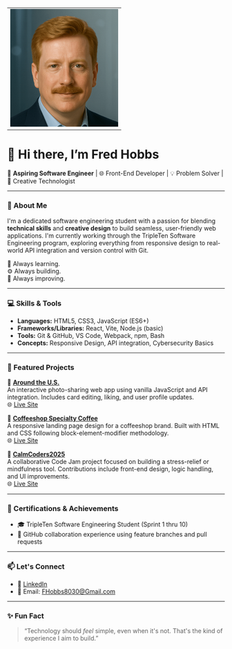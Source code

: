 <table>
  <tr>
    <td align="right">
      <a href="https://www.youtube.com/watch?v=YOUR_VIDEO_ID" target="_blank">
        <img src="Fred3.png" alt="Watch My Talking Intro" width="250"/>
      </a>
    </td>
  </tr>
</table>

# 👋 Hi there, I’m Fred Hobbs

🎯 **Aspiring Software Engineer** | 🌐 Front-End Developer | 💡 Problem Solver | 🎨 Creative Technologist

---

### 🔧 About Me

I'm a dedicated software engineering student with a passion for blending **technical skills** and **creative design** to build seamless, user-friendly web applications. I'm currently working through the TripleTen Software Engineering program, exploring everything from responsive design to real-world API integration and version control with Git.

🧠 Always learning.  
⚙️ Always building.  
🌟 Always improving.

---

### 💻 Skills & Tools

- **Languages:** HTML5, CSS3, JavaScript (ES6+)
- **Frameworks/Libraries:** React, Vite, Node.js (basic)
- **Tools:** Git & GitHub, VS Code, Webpack, npm, Bash
- **Concepts:** Responsive Design, API integration, Cybersecurity Basics

---

### 📁 Featured Projects

🔹 **[Around the U.S.](https://github.com/FHobbs8030/se_project_aroundtheus)**  
An interactive photo-sharing web app using vanilla JavaScript and API integration. Includes card editing, liking, and user profile updates.  
🌐 [Live Site](https://fhobbs8030.github.io/se_project_aroundtheus/)

🔹 **[Coffeeshop Specialty Coffee](https://github.com/FHobbs8030/se_project_coffeeshop)**  
A responsive landing page design for a coffeeshop brand. Built with HTML and CSS following block-element-modifier methodology.  
🌐 [Live Site](https://fhobbs8030.github.io/se_project_coffeeshop/)

🔹 **[CalmCoders2025](https://tylub001.github.io/CalmCoders2025/)**  
A collaborative Code Jam project focused on building a stress-relief or mindfulness tool. Contributions include front-end design, logic handling, and UI improvements.  
🌐 [Live Site](https://tylub001.github.io/CalmCoders2025/)

---

### 📜 Certifications & Achievements

- 🎓 TripleTen Software Engineering Student (Sprint 1 thru 10)
- 💼 GitHub collaboration experience using feature branches and pull requests

---

### 📫 Let's Connect

- 🔗 [LinkedIn](https://www.linkedin.com/in/fred-hobbs-70aa9417a/)
- 💌 Email: FHobbs8030@Gmail.com

---

### ✨ Fun Fact

> “Technology should *feel* simple, even when it's not. That's the kind of experience I aim to build.”

